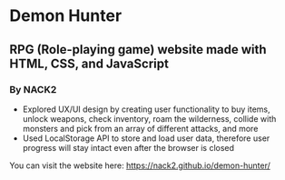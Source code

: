 # Demon Hunter
## RPG (Role-playing game) website made with HTML, CSS, and JavaScript
### By NACK2

- Explored UX/UI design by creating user functionality to buy items, unlock weapons, check inventory, roam the wilderness, collide with monsters and pick from an array of different attacks, and more
- Used LocalStorage API to store and load user data, therefore user progress will stay intact even after the browser is closed


You can visit the website here: https://nack2.github.io/demon-hunter/
